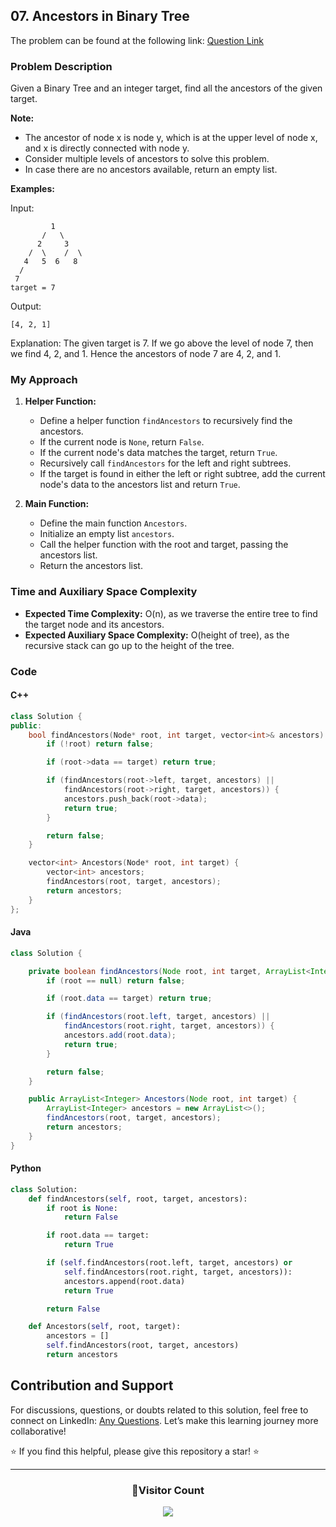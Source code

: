 ## 07. Ancestors in Binary Tree

The problem can be found at the following link: [Question Link](https://www.geeksforgeeks.org/problems/ancestors-in-binary-tree/1)

### Problem Description

Given a Binary Tree and an integer target, find all the ancestors of the given target.

**Note:**

- The ancestor of node x is node y, which is at the upper level of node x, and x is directly connected with node y.
- Consider multiple levels of ancestors to solve this problem.
- In case there are no ancestors available, return an empty list.

**Examples:**

Input:
```
         1
       /   \
      2     3
    /  \    /  \
   4   5  6   8
  /
 7
target = 7
```
Output:
```
[4, 2, 1]
```
Explanation:
The given target is 7. If we go above the level of node 7, then we find 4, 2, and 1. Hence the ancestors of node 7 are 4, 2, and 1.


### My Approach

1. **Helper Function:**
   - Define a helper function `findAncestors` to recursively find the ancestors.
   - If the current node is `None`, return `False`.
   - If the current node's data matches the target, return `True`.
   - Recursively call `findAncestors` for the left and right subtrees.
   - If the target is found in either the left or right subtree, add the current node's data to the ancestors list and return `True`.

2. **Main Function:**
   - Define the main function `Ancestors`.
   - Initialize an empty list `ancestors`.
   - Call the helper function with the root and target, passing the ancestors list.
   - Return the ancestors list.

### Time and Auxiliary Space Complexity

- **Expected Time Complexity:** O(n), as we traverse the entire tree to find the target node and its ancestors.
- **Expected Auxiliary Space Complexity:** O(height of tree), as the recursive stack can go up to the height of the tree.

### Code

#### C++

```cpp
class Solution {
public:
    bool findAncestors(Node* root, int target, vector<int>& ancestors) {
        if (!root) return false;

        if (root->data == target) return true;

        if (findAncestors(root->left, target, ancestors) || 
            findAncestors(root->right, target, ancestors)) {
            ancestors.push_back(root->data);
            return true;
        }

        return false;
    }

    vector<int> Ancestors(Node* root, int target) {
        vector<int> ancestors;
        findAncestors(root, target, ancestors);
        return ancestors;
    }
};
```

#### Java

```java
class Solution {

    private boolean findAncestors(Node root, int target, ArrayList<Integer> ancestors) {
        if (root == null) return false;

        if (root.data == target) return true;

        if (findAncestors(root.left, target, ancestors) || 
            findAncestors(root.right, target, ancestors)) {
            ancestors.add(root.data);
            return true;
        }

        return false;
    }

    public ArrayList<Integer> Ancestors(Node root, int target) {
        ArrayList<Integer> ancestors = new ArrayList<>();
        findAncestors(root, target, ancestors);
        return ancestors;
    }
}
```

#### Python

```python
class Solution:
    def findAncestors(self, root, target, ancestors):
        if root is None:
            return False

        if root.data == target:
            return True

        if (self.findAncestors(root.left, target, ancestors) or 
            self.findAncestors(root.right, target, ancestors)):
            ancestors.append(root.data)
            return True

        return False

    def Ancestors(self, root, target):
        ancestors = []
        self.findAncestors(root, target, ancestors)
        return ancestors
```

## Contribution and Support

For discussions, questions, or doubts related to this solution, feel free to connect on LinkedIn: [Any Questions](https://www.linkedin.com/in/het-patel-8b110525a/). Let’s make this learning journey more collaborative!

⭐ If you find this helpful, please give this repository a star! ⭐

---

<div align="center">
  <h3><b>📍Visitor Count</b></h3>
</div>

<p align="center">
  <img src="https://profile-counter.glitch.me/Hunterdii/count.svg" />
</p>

